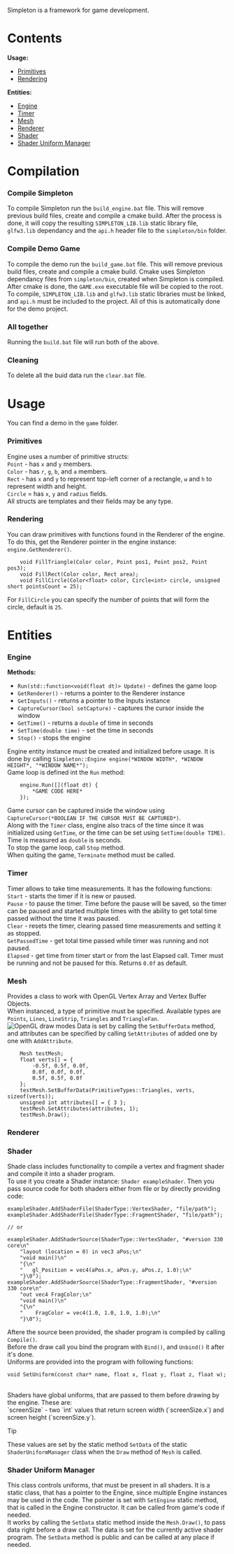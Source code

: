 Simpleton is a framework for game development.

# Contents
**Usage:** <br />
- [Primitives](#primitives)
- [Rendering](#rendering) <br />

**Entities:** <br />
+ [Engine](#engine)
+ [Timer](#timer)
+ [Mesh](#mesh)
+ [Renderer](#renderer)
+ [Shader](#shader)
+ [Shader Uniform Manager](#shader-uniform-manager)<br />

# Compilation
### Compile Simpleton
To compile Simpleton run the `build_engine.bat` file.
This will remove previous build files, create and compile a cmake build. After the process is done, it will copy the resulting `SIMPLETON_LIB.lib` static library file, `glfw3.lib` dependancy and the `api.h` header file to the `simpleton/bin` folder.

### Compile Demo Game
To compile the demo run the `build_game.bat` file.
This will remove previous build files, create and compile a cmake build.
Cmake uses Simpleton dependancy files from `simpleton/bin`, created when Simpleton is compiled. After cmake is done, the `GAME.exe` executable file will be copied to the root.
To compile, `SIMPLETON_LIB.lib` and `glfw3.lib` static libraries must be linked, and `api.h` must be included to the project. All of this is automatically done for the demo project.

### All together
Running the `build.bat` file will run both of the above.

### Cleaning
To delete all the buid data run the `clear.bat` file.

# Usage
You can find a demo in the `game` folder.

### Primitives
Engine uses a number of primitive structs:<br />
`Point` - has `x` and `y` members.<br />
`Color` - has `r`, `g`, `b`, and `a` members.<br />
`Rect` - has `x` and `y` to represent top-left corner of a rectangle, `w` and `h` to represent width and height.<br />
`Circle` = has `x`, `y` and `radius` fields.<br />
All structs are templates and their fields may be any type.<br />

### Rendering
You can draw primitives with functions found in the Renderer of the engine. To do this, get the Renderer pointer in the engine instance: `engine.GetRenderer()`.
```
    void FillTriangle(Color color, Point pos1, Point pos2, Point pos3);
    void FillRect(Color color, Rect area);
    void FillCircle(Color<float> color, Circle<int> circle, unsigned short pointsCount = 25);
```
For `FillCircle` you can specify the number of points that will form the circle, default is `25`.<br />

# Entities
### Engine

**Methods:**
- `Run(std::function<void(float dt)> Update)` - defines the game loop
- `GetRenderer()` - returns a pointer to the Renderer instance
- `GetInputs()` - returns a pointer to the Inputs instance
- `CaptureCursor(bool setCapture)` - captures the cursor inside the window
- `GetTime()` - returns a `double` of time in seconds
- `SetTime(double time)` - set the time in seconds
- `Stop()` - stops the engine

Engine entity instance must be created and initialized before usage. It is done by calling `Simpleton::Engine engine(*WINDOW WIDTH*, *WINDOW HEIGHT*, "*WINDOW NAME*");`<br />
Game loop is defined int the `Run` method:
```
    engine.Run([](float dt) {
        *GAME CODE HERE*
    });
```
Game cursor can be captured inside the window using `CaptureCursor(*BOOLEAN IF THE CURSOR MUST BE CAPTURED*)`.<br />
Along with the `Timer` class, engine also tracs of the time since it was initialized using `GetTime`, or the time can be set using `SetTime(double TIME)`. Time is measured as `double` is seconds.<br />
To stop the game loop, call `Stop` method. <br />
When quiting the game, `Terminate` method must be called.<br />

### Timer
Timer allows to take time measurements. It has the following functions: <br />
`Start` - starts the timer if it is new or paused. <br />
`Pause` - to pause the timer. Time before the pause will be saved, so the timer can be paused and started multiple times with the ability to get total time passed without the time it was paused. <br />
`Clear` - resets the timer, clearing passed time measurements and setting it as stopped. <br />
`GetPassedTime` - get total time passed while timer was running and not paused. <br />
`Elapsed` - get time from timer start or from the last Elapsed call. Timer must be running and not be paused for this. Returns `0.0f` as default. <br />

### Mesh
Provides a class to work with OpenGL Vertex Array and Vertex Buffer Objects. <br />
When instanced, a type of primitive must be specified. Available types are `Points`, `Lines`, `LineStrip`, `Triangles` and `TriangleFan`. <br />
![OpenGL draw modes](https://people.eecs.ku.edu/~jrmiller/Courses/OpenGL/resources/drawArrayModes_WithEdgesAndVertices.png)
Data is set by calling the `SetBufferData` method, and attributes can be specified by calling `SetAttributes` of added one by one with `AddAttribute`. <br />
```
    Mesh testMesh;
    float verts[] = {
        -0.5f, 0.5f, 0.0f,
        0.0f, 0.0f, 0.0f,
        0.5f, 0.5f, 0.0f
    }; 
    testMesh.SetBufferData(PrimitiveTypes::Triangles, verts, sizeof(verts));
    unsigned int attributes[] = { 3 };
    testMesh.SetAttributes(attributes, 1);
    testMesh.Draw();
```

### Renderer

### Shader
Shade class includes functionality to compile a vertex and fragment shader and compile it into a shader program.<br />
To use it you create a Shader instance: `Shader exampleShader`. Then you pass source code for both shaders either from file or by directly providing code:
```
exampleShader.AddShaderFile(ShaderType::VertexShader, "file/path");
exampleShader.AddShaderFile(ShaderType::FragmentShader, "file/path");

// or

exampleShader.AddShaderSource(ShaderType::VertexShader, "#version 330 core\n"
    "layout (location = 0) in vec3 aPos;\n"
    "void main()\n"
    "{\n"
    "   gl_Position = vec4(aPos.x, aPos.y, aPos.z, 1.0);\n"
    "}\0");
exampleShader.AddShaderSource(ShaderType::FragmentShader, "#version 330 core\n"
    "out vec4 FragColor;\n"
    "void main()\n"
    "{\n"
    "    FragColor = vec4(1.0, 1.0, 1.0, 1.0);\n"
    "}\0");
```
Aftere the source been provided, the shader program is compiled by calling `Compile()`.<br />
Before the draw call you bind the program with `Bind()`, and `Unbind()` it after it's done.<br />
Uniforms are provided into the program with following functions:
```
void SetUniform(const char* name, float x, float y, float z, float w);
```
<br />
Shaders have global uniforms, that are passed to them before drawing by the engine. These are: <br />
`screenSize` - two `int` values that return screen width (`screenSize.x`) and screen height (`screenSize.y`). <br />

> [!TIP]
> These values are set by the static method `SetData` of the static `ShaderUniformManager` class when the `Draw` method of `Mesh` is called.

### Shader Uniform Manager
This class controls uniforms, that must be present in all shaders. It is a static class, that has a pointer to the Engine, since multiple Engine instances may be used in the code. The pointer is set with `SetEngine` static method, that is called in the Engine constructor. It can be called from game's code if needed. <br />
It works by calling the `SetData` static method inside the `Mesh.Draw()`, to pass data right before a draw call. The data is set for the currently active shader program. The `SetData` method is public and can be called at any place if needed. <br />